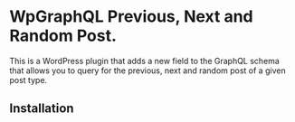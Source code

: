 # WpGraphQL Previous, Next and Random Post.

This is a WordPress plugin that adds a new field to the GraphQL schema that allows you to query for the previous, next and random post of a given post type.

## Installation
